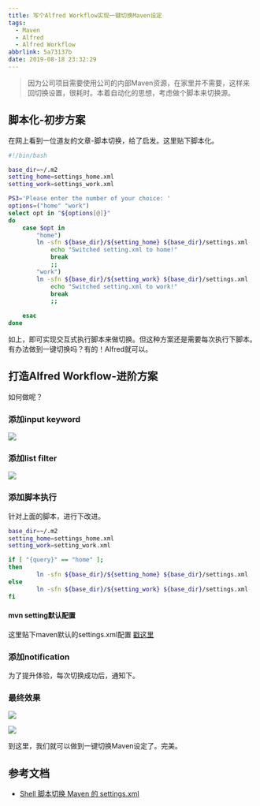 ```yaml
---
title: 写个Alfred Workflow实现一键切换Maven设定
tags:
  - Maven
  - Alfred
  - Alfred Workflow
abbrlink: 5a73137b
date: 2019-08-18 23:32:29
---
```

> 因为公司项目需要使用公司的内部Maven资源，在家里并不需要，这样来回切换设置，很耗时。本着自动化的思想，考虑做个脚本来切换源。

## 脚本化-初步方案
在网上看到一位道友的文章-脚本切换，给了启发。这里贴下脚本化。

```bash
#!/bin/bash

base_dir=~/.m2
setting_home=settings_home.xml
setting_work=settings_work.xml

PS3='Please enter the number of your choice: '
options=("home" "work")
select opt in "${options[@]}"
do
    case $opt in
        "home")
        ln -sfn ${base_dir}/${setting_home} ${base_dir}/settings.xml
            echo "Switched setting.xml to home!"
            break
            ;;
        "work")
        ln -sfn ${base_dir}/${setting_work} ${base_dir}/settings.xml
            echo "Switched setting.xml to work!"
            break
            ;;
  
    esac
done
```
如上，即可实现交互式执行脚本来做切换。但这种方案还是需要每次执行下脚本。
有办法做到一键切换吗？有的！Alfred就可以。

## 打造Alfred Workflow-进阶方案

如何做呢？

###  添加input keyword

![](http://static.1991421.cn/2019-08-18-153917.png)

###  添加list filter

![](http://static.1991421.cn/2019-08-18-154603.png)

###   添加脚本执行

针对上面的脚本，进行下改进。

```bash
base_dir=~/.m2
setting_home=settings_home.xml
setting_work=setting_work.xml

if [ "{query}" == "home" ];
then
        ln -sfn ${base_dir}/${setting_home} ${base_dir}/settings.xml
else
        ln -sfn ${base_dir}/${setting_work} ${base_dir}/settings.xml
fi
```
#### mvn setting默认配置
这里贴下maven默认的settings.xml配置
[戳这里](https://gist.github.com/alanhg/3f52e12a45eb09778d569cb9b26d058d)

### 添加notification
为了提升体验，每次切换成功后，通知下。

### 最终效果

![](http://static.1991421.cn/2019-08-18-155747.png)

![](http://static.1991421.cn/2019-08-18-154741.png)

到这里，我们就可以做到一键切换Maven设定了。完美。

## 参考文档
- [Shell 脚本切换 Maven 的 settings.xml](https://windmt.com/2018/04/13/swith-maven-settings/)

